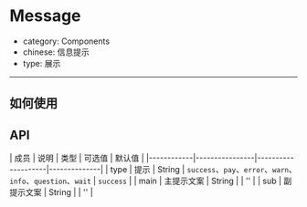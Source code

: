 # Message

- category: Components
- chinese: 信息提示
- type: 展示

---

## 如何使用


## API

| 成员        | 说明           | 类型        |  可选值       | 默认值       |
|------------|----------------|--------------------|--------------|
| type    | 提示        | String |   `success`、`pay`、`error`、`warn`、`info`、`question`、`wait`  |  `success` |
| main    | 主提示文案        | String | |  ''  |
| sub     | 副提示文案        | String |  | ''  |